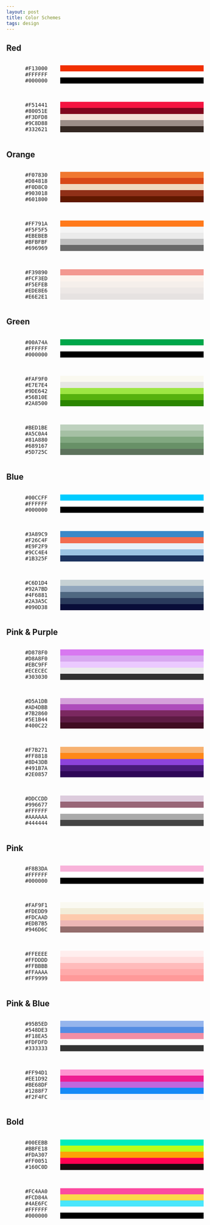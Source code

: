 ```yaml
---
layout: post
title: Color Schemes
tags: design
---
```


<style>
    .box {
        width: 100%;
        padding: 1rem;
        display: grid;
        grid-template-columns: 1fr 3fr;
        margin-bottom: 1rem;
    }

    .box span {
        text-align: center;
        text-transform: uppercase;
        font-family: "Source Code Pro", monospace;
    }
</style>

## Red

<div class="box">
    <span>#F13000</span><div style="background-color: #F13000"></div>
    <span>#FFFFFF</span><div style="background-color: #FFFFFF"></div>
    <span>#000000</span><div style="background-color: #000000"></div>
</div>

<div class="box">
    <span>#F51441</span><div style="background-color: #F51441"></div>
    <span>#80051E</span><div style="background-color: #80051E"></div>
    <span>#F3DFD8</span><div style="background-color: #F3DFD8"></div>
    <span>#9C8D88</span><div style="background-color: #9C8D88"></div>
    <span>#332621</span><div style="background-color: #332621"></div>
</div>

## Orange

<div class="box">
    <span>#F07830</span><div style="background-color: #F07830"></div>
    <span>#D84818</span><div style="background-color: #D84818"></div>
    <span>#F0D8C0</span><div style="background-color: #F0D8C0"></div>
    <span>#903018</span><div style="background-color: #903018"></div>
    <span>#601800</span><div style="background-color: #601800"></div>
</div>

<div class="box">
    <span>#FF791A</span><div style="background-color: #FF791A"></div>
    <span>#F5F5F5</span><div style="background-color: #F5F5F5"></div>
    <span>#EBEBEB</span><div style="background-color: #EBEBEB"></div>
    <span>#BFBFBF</span><div style="background-color: #BFBFBF"></div>
    <span>#696969</span><div style="background-color: #696969"></div>
</div>

<div class="box">
    <span>#F39890</span><div style="background-color: #F39890"></div>
    <span>#FCF3ED</span><div style="background-color: #FCF3ED"></div>
    <span>#F5EFEB</span><div style="background-color: #F5EFEB"></div>
    <span>#EDE8E6</span><div style="background-color: #EDE8E6"></div>
    <span>#E6E2E1</span><div style="background-color: #E6E2E1"></div>
</div>

## Green

<div class="box">
    <span>#00A74A</span><div style="background-color: #00A74A"></div>
    <span>#FFFFFF</span><div style="background-color: #FFFFFF"></div>
    <span>#000000</span><div style="background-color: #000000"></div>
</div>

<div class="box">
    <span>#FAF9F0</span><div style="background-color: #FAF9F0"></div>
    <span>#E7E7E4</span><div style="background-color: #E7E7E4"></div>
    <span>#9DE642</span><div style="background-color: #9DE642"></div>
    <span>#56B10E</span><div style="background-color: #56B10E"></div>
    <span>#2A8500</span><div style="background-color: #2A8500"></div>
</div>

<div class="box">
    <span>#BED1BE</span><div style="background-color: #BED1BE"></div>
    <span>#A5C0A4</span><div style="background-color: #A5C0A4"></div>
    <span>#81A880</span><div style="background-color: #81A880"></div>
    <span>#689167</span><div style="background-color: #689167"></div>
    <span>#5D725C</span><div style="background-color: #5D725C"></div>
</div>

## Blue

<div class="box">
    <span>#00CCFF</span><div style="background-color: #00CCFF"></div>
    <span>#FFFFFF</span><div style="background-color: #FFFFFF"></div>
    <span>#000000</span><div style="background-color: #000000"></div>
</div>

<div class="box">
    <span>#3A89C9</span><div style="background-color: #3A89C9"></div>
    <span>#F26C4F</span><div style="background-color: #F26C4F"></div>
    <span>#E9F2F9</span><div style="background-color: #E9F2F9"></div>
    <span>#9CC4E4</span><div style="background-color: #9CC4E4"></div>
    <span>#1B325F</span><div style="background-color: #1B325F"></div>
</div>

<div class="box">
    <span>#C6D1D4</span><div style="background-color: #C6D1D4"></div>
    <span>#92A7BD</span><div style="background-color: #92A7BD"></div>
    <span>#4F6881</span><div style="background-color: #4F6881"></div>
    <span>#2A3A5C</span><div style="background-color: #2A3A5C"></div>
    <span>#090D38</span><div style="background-color: #090D38"></div>
</div>

## Pink & Purple

<div class="box">
    <span>#D878F0</span><div style="background-color: #D878F0"></div>
    <span>#D8A8F0</span><div style="background-color: #D8A8F0"></div>
    <span>#EBC9FF</span><div style="background-color: #EBC9FF"></div>
    <span>#ECECEC</span><div style="background-color: #ECECEC"></div>
    <span>#303030</span><div style="background-color: #303030"></div>
</div>

<div class="box">
    <span>#D5A1DB</span><div style="background-color: #D5A1DB"></div>
    <span>#AD4DBB</span><div style="background-color: #AD4DBB"></div>
    <span>#7B2860</span><div style="background-color: #7B2860"></div>
    <span>#5E1B44</span><div style="background-color: #5E1B44"></div>
    <span>#400C22</span><div style="background-color: #400C22"></div>
</div>

<div class="box">
    <span>#F7B271</span><div style="background-color: #F7B271"></div>
    <span>#FF8818</span><div style="background-color: #FF8818"></div>
    <span>#8D43DB</span><div style="background-color: #8D43DB"></div>
    <span>#491B7A</span><div style="background-color: #491B7A"></div>
    <span>#2E0857</span><div style="background-color: #2E0857"></div>
</div>

<div class="box">
    <span>#DDCCDD</span><div style="background-color: #DDCCDD"></div>
    <span>#996677</span><div style="background-color: #996677"></div>
    <span>#FFFFFF</span><div style="background-color: #FFFFFF"></div>
    <span>#AAAAAA</span><div style="background-color: #AAAAAA"></div>
    <span>#444444</span><div style="background-color: #444444"></div>
</div>

## Pink

<div class="box">
    <span>#F8B3DA</span><div style="background-color: #F8B3DA"></div>
    <span>#FFFFFF</span><div style="background-color: #FFFFFF"></div>
    <span>#000000</span><div style="background-color: #000000"></div>
</div>

<div class="box">
    <span>#FAF9F1</span><div style="background-color: #FAF9F1"></div>
    <span>#FDEDD9</span><div style="background-color: #F2EDD9"></div>
    <span>#FDCAAD</span><div style="background-color: #FDCAAD"></div>
    <span>#EDB7B5</span><div style="background-color: #EDB7B5"></div>
    <span>#946D6C</span><div style="background-color: #946D6C"></div>
</div>

<div class="box">
    <span>#FFEEEE</span><div style="background-color: #FFEEEE"></div>
    <span>#FFDDDD</span><div style="background-color: #FFDDDD"></div>
    <span>#FFBBBB</span><div style="background-color: #FFBBBB"></div>
    <span>#FFAAAA</span><div style="background-color: #FFAAAA"></div>
    <span>#FF9999</span><div style="background-color: #FF9999"></div>
</div>

## Pink & Blue

<div class="box">
    <span>#95B5ED</span><div style="background-color: #95B5ED"></div>
    <span>#548DE3</span><div style="background-color: #548DE3"></div>
    <span>#F18EA5</span><div style="background-color: #F18EA5"></div>
    <span>#FDFDFD</span><div style="background-color: #FDFDFD"></div>
    <span>#333333</span><div style="background-color: #333333"></div>
</div>

<div class="box">
    <span>#FF94D1</span><div style="background-color: #FF94D1"></div>
    <span>#EE1D92</span><div style="background-color: #EE1D92"></div>
    <span>#BE68DF</span><div style="background-color: #BE68DF"></div>
    <span>#1288F7</span><div style="background-color: #1288F7"></div>
    <span>#F2F4FC</span><div style="background-color: #F2F4FC"></div>
</div>

## Bold

<div class="box">
    <span>#00EEBB</span><div style="background-color: #00EEBB"></div>
    <span>#BBFE18</span><div style="background-color: #BBFE18"></div>
    <span>#FDA307</span><div style="background-color: #FDA307"></div>
    <span>#FF0051</span><div style="background-color: #FF0051"></div>
    <span>#160C0D</span><div style="background-color: #160C0D"></div>
</div>

<div class="box">
    <span>#FC4AA0</span><div style="background-color: #FC4AA0"></div>
    <span>#FCD84A</span><div style="background-color: #FCD84A"></div>
    <span>#4AE6FC</span><div style="background-color: #4AE6FC"></div>
    <span>#FFFFFF</span><div style="background-color: #FFFFFF"></div>
    <span>#000000</span><div style="background-color: #000000"></div>
</div>
